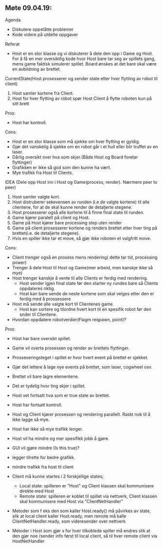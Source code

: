 Møte 09.04.19:
  -
Agenda
- Diskutere oppståtte problemer
- Kode videre på utdelte oppgaver

Referat
-   Host er en stor klasse og vi diskuterer å dele den 
    opp i Game og Host. For å få en mer oversiktlig kode hvor Host 
    bare tar seg av spillets gang, mens game faktisk simulerer spillet.
    Board ønskes at det bare skal være en 
    avbildning av brettet. 

CurrentState(Host prosesserer og sender state etter hver flytting av robot til client)
1. Host samler kortene fra Client.
2. Host for hver flytting av robot spør Host Client å flytte roboten kun på sitt brett

Pros:
- Host har kontroll.

Cons:
- Host er en stor klasse som må sjekke om hver flytting er gyldig.
- Gjør det vanskelig å sjekke om en robot går i et hull eller blir truffet av en laser.
- Dårlig oversikt over hva som skjer.(Både Host og Board foretar flyttinger) 
- Grafikken er ikke så god som den kunne ha vært. 
- Mye trafikk fra Host til Clients.

IDEA (Dele opp Host inn i Host og Game(process, render). Nærmere peer to peer)
1. Host samler valgte kort.
2. Host distruberer sekevensen av runden (i.e de valgte kortene) til alle clientene, for at de skal kunne render de detaljerte stegene.
3. Host prosesserer også alle kortene til å finne final state til runden.
4. Game kjører paralelt på client og Host.
5. Game på Host kjører bare processing step uten render
6. Game på client prosesserer kortene og renders brettet etter hver ting på brettet(i.e. de detaljerte stegene).
7. Hvis en spiller ikke tar et move, så gjør ikke roboten et valgfritt move.

Cons:
- Client trenger også en prosess mens rendering( dette tar tid, processing power) 
- Trenger å dele Host til Host og Game(mer arbeid, men kanskje ikke så mye)
- Host trenger kanskje å vente til alle Clients er ferdig med rendering.
   - Host sender igjen final state før den starter ny rundes bare så Clients oppdateres riktig.
   - Host kan bare sende de neste kortene som skal velges etter den er ferdig med å prossessere
- Host må sende alle valgte kort til Clientenes game.
   - Host kan sortere og tilordne hvert kort til en spesifik robot før den snder til Clientene.
- Hvordan oppdatere robotverdier(Flagm reqpawn, point)?

Pros:
- Host har bare oversikt spillet.
- Game vil overta prosessen og render av brettets flyttinger.
- Prosseseringsteget i spillet er hvor hvert event på brettet er sjekket.
- Gjør det lettere å lage nye events på brettet, som laser, cogwheel osv.
- Brettet vil bare lagre elementene.
- Det er tydelig hvor ting skjer i spillet.
- Host vet fortsatt hva som er true state av brettet.
- Host har fortsatt kontroll.
- Host og Client kjører prosessen og rendering parallelt. Raskt nok til å ikke lagge så mye.
- Host har ikke så mye trafikk lenger.
- Host vil ha mindre og mer spesifikk jobb å gjøre.
- GUI vil gjøre mindre (Is this true)?
- legger tilrette for bedre grafikk.
- mindre trafikk fra host til client


-   Client må kunne startes i 2 forskjellige states;
    - Local state: spilleren er "Host" og Client klassen skal kommunisere direkte med Host
    - Remote state: spilleren er koblet til spillet via nettverk, Client klassen skal kommunisere med Host via "ClientNetHandler"
- Metoder som f eks den som kaller Host.ready() må påvirkes av state, slik at local client kaller Host.ready, men remote må kalle ClientNetHandler.ready, som videresender over nettverk
- Metoder i Host som gjør x for hver tilkoblede spiller må endres slik at den gjør noe /sender info først til local client, så til hver remote client via HostNetHandler



